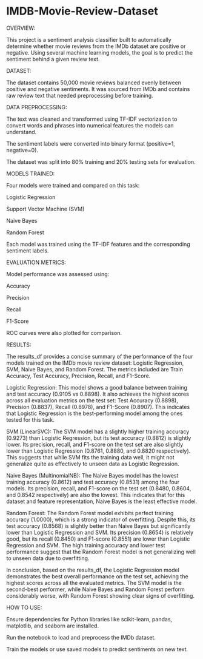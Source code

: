 # IMDB-Movie-Review-Dataset

OVERVIEW:

This project is a sentiment analysis classifier built to automatically determine whether movie reviews from the IMDb dataset are positive or negative. Using several machine learning models, the goal is to predict the sentiment behind a given review text.

DATASET:

The dataset contains 50,000 movie reviews balanced evenly between positive and negative sentiments. It was sourced from IMDb and contains raw review text that needed preprocessing before training.

DATA PREPROCESSING:

The text was cleaned and transformed using TF-IDF vectorization to convert words and phrases into numerical features the models can understand.

The sentiment labels were converted into binary format (positive=1, negative=0).

The dataset was split into 80% training and 20% testing sets for evaluation.

MODELS TRAINED:

Four models were trained and compared on this task:

Logistic Regression

Support Vector Machine (SVM)

Naive Bayes

Random Forest

Each model was trained using the TF-IDF features and the corresponding sentiment labels.

EVALUATION METRICS:

Model performance was assessed using:

Accuracy

Precision

Recall

F1-Score

ROC curves were also plotted for comparison.

RESULTS:

The results_df provides a concise summary of the performance of the four models trained on the IMDb movie review dataset: Logistic Regression, SVM, Naive Bayes, and Random Forest. The metrics included are Train Accuracy, Test Accuracy, Precision, Recall, and F1-Score.

Logistic Regression: This model shows a good balance between training and test accuracy (0.9105 vs 0.8898). It also achieves the highest scores across all evaluation metrics on the test set: Test Accuracy (0.8898), Precision (0.8837), Recall (0.8978), and F1-Score (0.8907). This indicates that Logistic Regression is the best-performing model among the ones tested for this task.

SVM (LinearSVC): The SVM model has a slightly higher training accuracy (0.9273) than Logistic Regression, but its test accuracy (0.8812) is slightly lower. Its precision, recall, and F1-score on the test set are also slightly lower than Logistic Regression (0.8761, 0.8880, and 0.8820 respectively). This suggests that while SVM fits the training data well, it might not generalize quite as effectively to unseen data as Logistic Regression.

Naive Bayes (MultinomialNB): The Naive Bayes model has the lowest training accuracy (0.8612) and test accuracy (0.8531) among the four models. Its precision,
recall, and F1-score on the test set (0.8480, 0.8604, and 0.8542 respectively) are also the lowest. This indicates that for this dataset and feature representation, Naive Bayes is the least effective model.

Random Forest: The Random Forest model exhibits perfect training accuracy (1.0000), which is a strong indicator of overfitting. Despite this, its test accuracy (0.8568) is slightly better than Naive Bayes but significantly lower than Logistic Regression and SVM. Its precision (0.8654) is relatively good, but its recall (0.8450) and F1-score (0.8551) are lower than Logistic Regression and SVM. The high training accuracy and lower test performance suggest that the Random Forest model is not generalizing well to unseen data due to overfitting.

In conclusion, based on the results_df, the Logistic Regression model demonstrates the best overall performance on the test set, achieving the highest scores across all the evaluated metrics. The SVM model is the second-best performer, while Naive Bayes and Random Forest perform considerably worse, with Random Forest showing clear signs of overfitting.

HOW TO USE:

Ensure dependencies for Python libraries like scikit-learn, pandas, matplotlib, and seaborn are installed.

Run the notebook to load and preprocess the IMDb dataset.

Train the models or use saved models to predict sentiments on new text.













